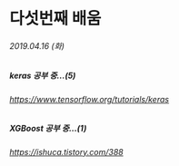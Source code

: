 # 다섯번째 배움
###### 2019.04.16 (화)
##### keras 공부 중...(5)
###### https://www.tensorflow.org/tutorials/keras
##### XGBoost 공부 중...(1)
###### https://ishuca.tistory.com/388
